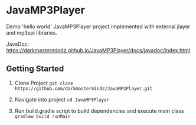 # JavaMP3Player
Demo 'hello world' JavaMP3Player project implemented with external jlayer and mp3spi libraries.

JavaDoc: https://darkmastermindz.github.io/JavaMP3Player/docs/javadoc/index.html

## Getting Started
1. Clone Project
`git clone https://github.com/darkmastermindz/JavaMP3Player.git`

2. Navigate into project
`cd JavaMP3Player`

3. Run build.gradle script to build dependencies and execute main class
`gradlew build runMain`
